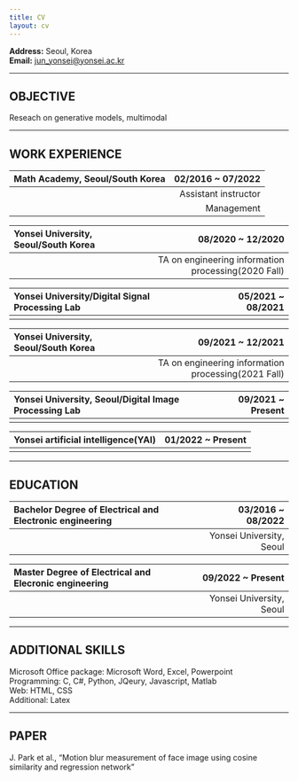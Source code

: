 ```yaml
---
title: CV
layout: cv
---
```


**Address:** Seoul, Korea   
**Email:** jun_yonsei@yonsei.ac.kr
   
---
   
## OBJECTIVE

Reseach on generative models, multimodal
   
---
   
## WORK EXPERIENCE

|Math Academy, Seoul/South Korea|02/2016 ~ 07/2022|
|:---|---:|
||Assistant instructor|
||Management|   
   
|Yonsei University, Seoul/South Korea|08/2020 ~ 12/2020|
|:---|---:|
||TA on engineering information processing(2020 Fall)|

|Yonsei University/Digital Signal Processing Lab|05/2021 ~ 08/2021|
|:---|---:|
|||

|Yonsei University, Seoul/South Korea|09/2021 ~ 12/2021|
|:---|---:|
||TA on engineering information processing(2021 Fall)|

|Yonsei University, Seoul/Digital Image Processing Lab|09/2021 ~ Present|
|:---|---:|
|||

|Yonsei artificial intelligence(YAI)|01/2022 ~ Present|
|:---|---:|
|||

---

## EDUCATION

|Bachelor Degree of Electrical and Electronic engineering|03/2016 ~ 08/2022|
|:---|---:|
||Yonsei University, Seoul|

|Master Degree of Electrical and Elecronic engineering|09/2022 ~ Present|
|:---|---:|
||Yonsei University, Seoul|

---

## ADDITIONAL SKILLS

Microsoft Office package: Microsoft Word, Excel, Powerpoint   
Programming: C, C#, Python, JQeury, Javascript, Matlab   
Web: HTML, CSS   
Additional: Latex   

---

## PAPER
J. Park et al., “Motion blur measurement of face image using cosine similarity and regression network”